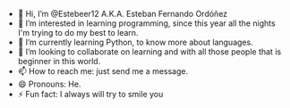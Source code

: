- 👋 Hi, I’m @Estebeer12 A.K.A. Esteban Fernando Ordóñez
- 👀 I’m interested in learning programming, since this year all the nights I'm trying to do my best to learn.
- 🌱 I’m currently learning Python, to know more about languages.
- 💞️ I’m looking to collaborate on learning and with all those people that is beginner in this world.
- 📫 How to reach me: just send me a message.
- 😄 Pronouns: He.
- ⚡ Fun fact: I always will try to smile you

<!---
Estebeer12/Estebeer12 is a ✨ special ✨ repository because its `README.md` (this file) appears on your GitHub profile.
You can click the Preview link to take a look at your changes.
--->
